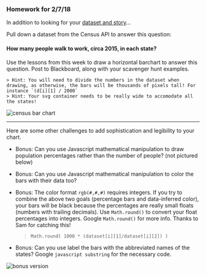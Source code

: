 ### Homework for 2/7/18

In addition to looking for your [dataset and story](dataset.md)...

Pull down a dataset from the Census API to answer this question:

#### How many people walk to work, circa 2015, in each state?

Use the lessons from this week to draw a horizontal barchart to answer this question. Post to Blackboard, along with your scavenger hunt examples.

	> Hint: You will need to divide the numbers in the dataset when drawing, as otherwise, the bars will be thousands of pixels tall! For instance `(d[i][1] / 2000`
	> Hint: Your svg container needs to be really wide to accomodate all the states! 

![census bar chart](homework.png)

-----

Here are some other challenges to add sophistication and legibility to your chart.

- Bonus: Can you use Javascript mathematical manipulation to draw population percentages rather than the number of people? (not pictured below)	
- Bonus: Can you use Javascript mathematical manipulation to color the bars with their data too?
- Bonus: The color format `rgb(#,#,#)` requires integers. If you try to combine the above two goals (percentage bars and data-inferred color), your bars will be black because the percentages are really small floats (numbers with trailing decimals). Use `Math.round()` to convert your float percentages into integers. Google `Math.round()` for more info. Thanks to Sam for catching this! 

	> ```Math.round( 1000 * (dataset[i][1]/dataset[i][2]) )```
	

- Bonus: Can you use label the bars with the abbreviated names of the states? Google `javascript substring` for the necessary code. 

![bonus version](bonus.png)
